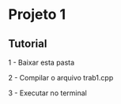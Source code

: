 # Projeto 1

## Tutorial

1 - Baixar esta pasta

2 - Compilar o arquivo trab1.cpp

3 - Executar no terminal
